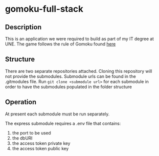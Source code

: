 # gomoku-full-stack

## Description
This is an application we were required to build as part of my IT degree at UNE.
The game follows the rule of Gomoku found [here](https://en.wikipedia.org/wiki/Gomoku#Rules)

## Structure
There are two separate repositories attached. Cloning this repository will not provide the submodules.
Submodule urls can be found in the .gitmodules file. 
Run ``git clone <submodule url>`` for each submodule in order to have the submodules populated in the folder structure

## Operation
At present each submodule must be run separately.

The express submodule requires a .env file that contains:
1. the port to be used
2. the dbURI
3. the access token private key
4. the access token public key
